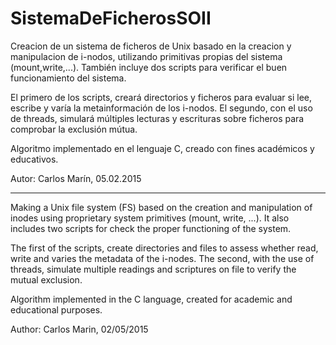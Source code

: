 # SistemaDeFicherosSOII

Creacion de un sistema de ficheros de Unix basado en la creacion y manipulacion de i-nodos,
utilizando primitivas propias del sistema (mount,write,...). También incluye dos scripts para 
verificar el buen funcionamiento del sistema.

El primero de los scripts, creará directorios y ficheros para evaluar si lee, escribe y varía la 
metainformación de los i-nodos. El segundo, con el uso de threads, simulará múltiples lecturas y
escrituras sobre ficheros para comprobar la exclusión mútua.

Algoritmo implementado en el lenguaje C, creado con fines académicos y educativos.

Autor: Carlos Marín, 05.02.2015

-------------------------------------------------------------------------------------------

Making a Unix file system (FS) based on the creation and manipulation of inodes
using proprietary system primitives (mount, write, ...). It also includes two scripts for
check the proper functioning of the system.

The first of the scripts, create directories and files to assess whether read, write and varies the
metadata of the i-nodes. The second, with the use of threads, simulate multiple readings and
scriptures on file to verify the mutual exclusion.

Algorithm implemented in the C language, created for academic and educational purposes.

Author: Carlos Marin, 02/05/2015


